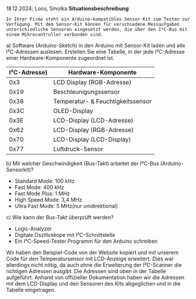 18.12.2024; Loos, Smolka
**Situationsbeschreibung**

	In Ihrer Firma steht ein Arduino-kompatibles Sensor-Kit zum Testen zur Verfügung. Mit dem Sensor-Kit können für verschiedene Messaufgaben unterschiedliche Sensoren eingesetzt werden, die über den I²C-Bus mit einem Mikrocontroller verbunden sind.

a) Software (Arduino-Sketch) in den Arduino mit Sensor-Kit laden und alle I²C-Adressen auslesen. Erstellen Sie eine Tabelle, in der jede I²C-Adresse einer Hardware-Komponente zugeordnet ist.

| I²C-Adresse) | Hardware-Komponente               |
| ------------ | --------------------------------- |
| 0x3          | LCD Display (RGB-Adresse)         |
| 0x19         | Beschleunigungssensor             |
| 0x38         | Temperatur- & Feuchtigkeitssensor |
| 0x3C         | OLED-Display                      |
| 0x3E         | LCD-Display (LCD-Adresse)         |
| 0x62         | LCD-Display (RGB-Adresse)         |
| 0x70         | LCD-Display (LCD-Display)         |
| 0x77         | Luftdruck-Sensor                  |

b) Mit welcher Geschwindigkeit (Bus-Takt) arbeitet der I²C-Bus (Arduino-Sensorkit)?
- Standard Mode: 100 kHz
- Fast Mode: 400 kHz
- Fast Mode Plus: 1 MHz
- High Speed Mode: 3,4 MHz
- Ultra Fast Mode: 5 MHz(nur unidirektional)

c) Wie kann der Bus-Takt überprüft werden?
- Logic-Analyzer
- Digitale Oszilloskope mit I²C-Schnittstelle
- Ein I²C-Speed-Tester Programm für den Arduino schreiben

Wir haben den Beispiel-Code von der Website kopiert und mit unserem Code für den Temperatursensor mit LCD-Anzeige erweitert. Dies war allerdings nicht nötig, da auch ohne die Erweiterung der I²C-Scanner die richtigen Adressen ausgibt.
Die Adressen sind oben in der Tabelle aufgeführt. Anhand von offizieller Dokumentation haben wir die Adressen mit dem LCD-Display und den Sensoren des Kits abgeglichen und in die Tabelle eingetragen.